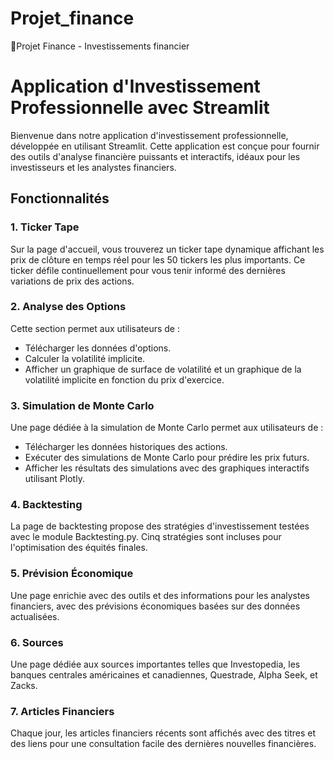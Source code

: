 # Projet_finance
📍Projet Finance - Investissements financier

# Application d'Investissement Professionnelle avec Streamlit

Bienvenue dans notre application d'investissement professionnelle, développée en utilisant Streamlit. Cette application est conçue pour fournir des outils d'analyse financière puissants et interactifs, idéaux pour les investisseurs et les analystes financiers.

## Fonctionnalités

### 1. **Ticker Tape**
Sur la page d'accueil, vous trouverez un ticker tape dynamique affichant les prix de clôture en temps réel pour les 50 tickers les plus importants. Ce ticker défile continuellement pour vous tenir informé des dernières variations de prix des actions.

### 2. **Analyse des Options**
Cette section permet aux utilisateurs de :
- Télécharger les données d'options.
- Calculer la volatilité implicite.
- Afficher un graphique de surface de volatilité et un graphique de la volatilité implicite en fonction du prix d'exercice.

### 3. **Simulation de Monte Carlo**
Une page dédiée à la simulation de Monte Carlo permet aux utilisateurs de :
- Télécharger les données historiques des actions.
- Exécuter des simulations de Monte Carlo pour prédire les prix futurs.
- Afficher les résultats des simulations avec des graphiques interactifs utilisant Plotly.

### 4. **Backtesting**
La page de backtesting propose des stratégies d'investissement testées avec le module Backtesting.py. Cinq stratégies sont incluses pour l'optimisation des équités finales.

### 5. **Prévision Économique**
Une page enrichie avec des outils et des informations pour les analystes financiers, avec des prévisions économiques basées sur des données actualisées.

### 6. **Sources**
Une page dédiée aux sources importantes telles que Investopedia, les banques centrales américaines et canadiennes, Questrade, Alpha Seek, et Zacks.

### 7. **Articles Financiers**
Chaque jour, les articles financiers récents sont affichés avec des titres et des liens pour une consultation facile des dernières nouvelles financières.
